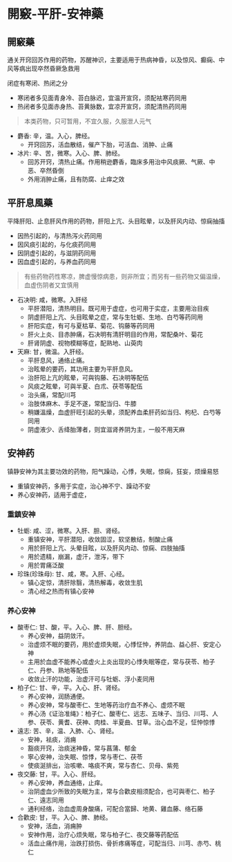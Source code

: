 # 開竅-平肝-安神藥

## 開竅藥
通关开窍回苏作用的药物，苏醒神识，主要适用于热病神昏，以及惊风、癫痫、中风等病出现卒然昏厥急救用

闭症有寒闭、热闭之分
- 寒闭者多见面青身冷、苔白脉迟，宜温开宣窍，须配袪寒药同用
- 热闭者多见面赤身热、苔黄脉数，宜凉开宣窍，须配清热药同用

> 本类药物，只可暂用，不宜久服，久服泄人元气

- 麝香: 辛，温。入心，脾经。
  - 开窍回苏，活血散结，催产下胎，可活血、消肿、止痛
- 冰片: 辛、苦，微寒。入心、脾、肺经。
  - 回苏开窍，清热止痛。作用稍逊麝香，臨床多用治中风痰厥、气厥、中恶、卒然昏倒
  - 外用消肿止痛，且有防腐、止痒之效


## 平肝息風藥
平降肝阳、止息肝风作用的药物，肝阳上亢、头目眩晕，以及肝风内动、惊痫抽搐
- 因热引起的，与清热泻火药同用
- 因风痰引起的，与化痰药同用
- 因阴虚引起的，与滋阴药同用
- 因血虚引起的，与养血药同用

> 有些药物药性寒凉，脾虚慢惊病患，则非所宜；而另有一些药物又偏温燥，血虚伤阴者又宜慎用

- 石决明: 咸，微寒。入肝经
  - 平肝潜阳，清热明目。既可用于虚症，也可用于实症，主要用治目疾
  - 阴虚肝阳上亢、头目眩晕之症，常与生牡蛎、生地、白芍等药同用
  - 肝阳实症，有可与夏枯草、菊花、钩藤等药同用
  - 肝火上炎、目赤肿痛，石决明有清肝明目的作用，常配桑叶、菊花
  - 肝肾阴虚、视物模糊等症，配熟地、山萸肉
- 天麻: 甘，微温。入肝经。
  - 平肝息风，通络止痛。
  - 治眩晕的要药，其功用主要为平肝息风。
  - 治肝阳上亢的眩晕，可與钩藤、石决明等配伍
  - 风痰之眩晕，可與半夏、白朮、茯苓等配伍
  - 治头痛，常配川芎
  - 治肢体麻木、手足不遂，常配当归、牛膝
  - 稍嫌溫燥，血虚肝旺引起的头晕，须配养血柔肝药如当归、枸杞、白芍等同用
  - 阴虚液少、舌绛胎薄者，则宜滋肾养阴为主，一般不用天麻

## 安神药
镇静安神为其主要功效的药物，阳气躁动，心悸，失眠，惊痫，狂妄，烦燥易怒
- 重镇安神药，多用于实症，治心神不宁、躁动不安
- 养心安神药，适用于虚症，

### 重鎮安神
- 牡蛎: 咸、涩，微寒。入肝、胆、肾经。
  - 重镇安神，平肝潜阳，收敛固涩，软坚散结，制酸止痛
  - 用於肝阳上亢、头晕目眩，以及肝风内动、惊痫、四肢抽搐
  - 用於遗精，崩漏，虚汗，泄泻，带下
  - 用於胃痛泛酸
- 珍珠(珍珠母): 甘、咸，寒。入肝、心经。
  - 镇心定惊，清肝除翳，清热解毒，收敛生肌
  - 清心经之热而有镇心安神

### 养心安神
- 酸枣仁: 甘、酸，平。入心、脾、肝、胆经。
  - 养心安神，益阴敛汗。
  - 治虚烦不眠的要药，用於虚烦失眠，心悸怔忡，养阴血、益心肝、安定心神
  - 主用於血虚不能养心或虚火上炎出现的心悸失眠等症，常与茯苓、柏子仁、丹参、熟地等配伍
  - 收敛止汗的功能，治虚汗可与牡蛎、浮小麦同用
- 柏子仁: 甘、辛，平。入心、肝、肾经。
  - 养心安神，润肠通便。
  - 养心安神，常与酸枣仁、生地等药治疗血不养心、虚烦不眠
  - 养心汤《证治准绳》：柏子仁、酸枣仁、远志、五味子、当归、川芎、人参、茯苓、黄耆、茯神、肉桂、半夏曲、甘草。治心血不足，怔忡惊悸
- 遠志: 苦、辛，温、入肺、心、肾经。
  - 安神，袪痰，消痈
  - 豁痰开窍，治痰迷神昏，常与菖蒲、郁金
  - 寧心安神，治失眠、惊悸，常与枣仁、茯苓
  - 使痰涎排出，治咳嗽、咯痰不爽，常与杏仁、贝母、紫苑
- 夜交藤: 甘，平。入心、肝经。
  - 养心安神，养血通络，止痒。
  - 治阴虚血少所致的失眠为主，常与合歡皮相须配合，也可與枣仁、柏子仁、遠志同用
  - 通利经络，治血虚周身酸痛，可配合當歸、地黄、雞血藤、络石藤
- 合歡皮: 甘，平。入心、脾、肺经。
  - 安神，活血，消痈肿
  - 安神作用，治疗心烦失眠，常与柏子仁、夜交藤等药配伍
  - 活血止痛作用，治跌打损伤、骨折疼痛等症，可配当归、川芎、赤芍、桃仁
